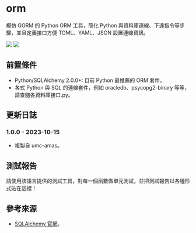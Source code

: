 # orm
模仿 GORM 的 Python ORM 工具，簡化 Python 與資料庫連線、下達指令等步驟，並且定義接口方便 TOML、YAML、JSON 設置連線資訊。

<img src="https://img.shields.io/static/v1?label=build&message=pass&color=brightgreen"/>
<img src="https://img.shields.io/static/v1?label=updated&message=2023/10/15&color=blue"/>

## 前置條件
- Python/SQLAlchemy 2.0.0+: 目前 Python 最推薦的 ORM 套件。
- 各式 Python 與 SQL 的連線套件，例如 oracledb、psycopg2-binary 等等，請查閱各資料庫接口.py。

## 更新日誌
### 1.0.0 - 2023-10-15
- 複製自 umc-amas。

## 測試報告
請使用該語言提供的測試工具，對每一個函數做單元測試，並把測試報告以各種形式貼在這裡！

## 參考來源
- [SQLAlchemy 官網](https://www.sqlalchemy.org)。